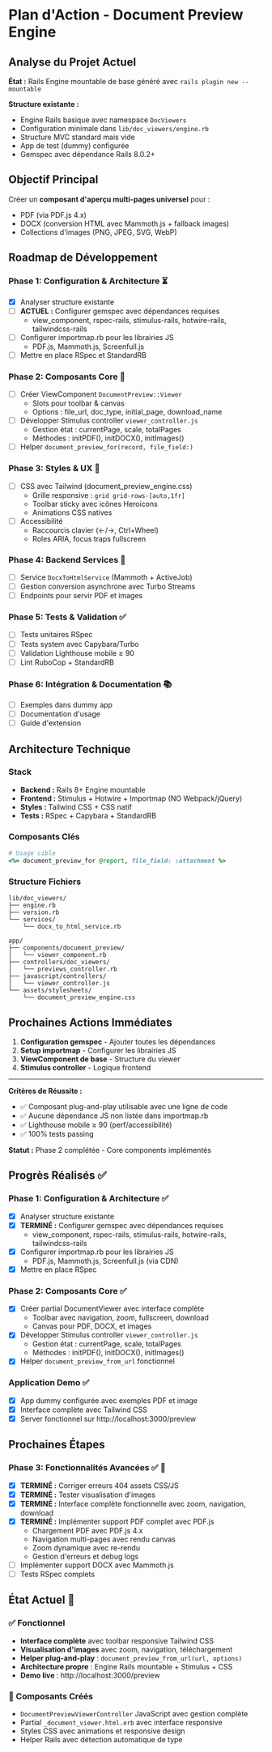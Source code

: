 # Plan d'Action - Document Preview Engine

## Analyse du Projet Actuel

**État :** Rails Engine mountable de base généré avec `rails plugin new --mountable`

**Structure existante :**
- Engine Rails basique avec namespace `DocViewers`
- Configuration minimale dans `lib/doc_viewers/engine.rb`
- Structure MVC standard mais vide
- App de test (dummy) configurée
- Gemspec avec dépendance Rails 8.0.2+

## Objectif Principal

Créer un **composant d'aperçu multi-pages universel** pour :
- PDF (via PDF.js 4.x)
- DOCX (conversion HTML avec Mammoth.js + fallback images)
- Collections d'images (PNG, JPEG, SVG, WebP)

## Roadmap de Développement

### Phase 1: Configuration & Architecture ⏳
- [x] Analyser structure existante
- [ ] **ACTUEL :** Configurer gemspec avec dépendances requises
  - view_component, rspec-rails, stimulus-rails, hotwire-rails, tailwindcss-rails
- [ ] Configurer importmap.rb pour les librairies JS
  - PDF.js, Mammoth.js, Screenfull.js
- [ ] Mettre en place RSpec et StandardRB

### Phase 2: Composants Core 🔧
- [ ] Créer ViewComponent `DocumentPreview::Viewer`
  - Slots pour toolbar & canvas
  - Options : file_url, doc_type, initial_page, download_name
- [ ] Développer Stimulus controller `viewer_controller.js`
  - Gestion état : currentPage, scale, totalPages
  - Méthodes : initPDF(), initDOCX(), initImages()
- [ ] Helper `document_preview_for(record, file_field:)`

### Phase 3: Styles & UX 🎨
- [ ] CSS avec Tailwind (document_preview_engine.css)
  - Grille responsive : `grid grid-rows-[auto,1fr]`
  - Toolbar sticky avec icônes Heroicons
  - Animations CSS natives
- [ ] Accessibilité
  - Raccourcis clavier (←/→, Ctrl+Wheel)
  - Roles ARIA, focus traps fullscreen

### Phase 4: Backend Services 🔧
- [ ] Service `DocxToHtmlService` (Mammoth + ActiveJob)
- [ ] Gestion conversion asynchrone avec Turbo Streams
- [ ] Endpoints pour servir PDF et images

### Phase 5: Tests & Validation ✅
- [ ] Tests unitaires RSpec
- [ ] Tests system avec Capybara/Turbo
- [ ] Validation Lighthouse mobile ≥ 90
- [ ] Lint RuboCop + StandardRB

### Phase 6: Intégration & Documentation 📚
- [ ] Exemples dans dummy app
- [ ] Documentation d'usage
- [ ] Guide d'extension

## Architecture Technique

### Stack
- **Backend :** Rails 8+ Engine mountable
- **Frontend :** Stimulus + Hotwire + Importmap (NO Webpack/jQuery)
- **Styles :** Tailwind CSS + CSS natif
- **Tests :** RSpec + Capybara + StandardRB

### Composants Clés
```ruby
# Usage cible
<%= document_preview_for @report, file_field: :attachment %>
```

### Structure Fichiers
```
lib/doc_viewers/
├── engine.rb
├── version.rb
└── services/
    └── docx_to_html_service.rb

app/
├── components/document_preview/
│   └── viewer_component.rb
├── controllers/doc_viewers/
│   └── previews_controller.rb
├── javascript/controllers/
│   └── viewer_controller.js
└── assets/stylesheets/
    └── document_preview_engine.css
```

## Prochaines Actions Immédiates

1. **Configuration gemspec** - Ajouter toutes les dépendances
2. **Setup importmap** - Configurer les librairies JS
3. **ViewComponent de base** - Structure du viewer
4. **Stimulus controller** - Logique frontend

---

**Critères de Réussite :**
- ✅ Composant plug-and-play utilisable avec une ligne de code
- ✅ Aucune dépendance JS non listée dans importmap.rb
- ✅ Lighthouse mobile ≥ 90 (perf/accessibilité)
- ✅ 100% tests passing

**Statut :** Phase 2 complétée - Core components implémentés

## Progrès Réalisés ✅

### Phase 1: Configuration & Architecture ✅
- [x] Analyser structure existante
- [x] **TERMINÉ :** Configurer gemspec avec dépendances requises
  - view_component, rspec-rails, stimulus-rails, hotwire-rails, tailwindcss-rails
- [x] Configurer importmap.rb pour les librairies JS
  - PDF.js, Mammoth.js, Screenfull.js (via CDN)
- [x] Mettre en place RSpec

### Phase 2: Composants Core ✅
- [x] Créer partial DocumentViewer avec interface complète
  - Toolbar avec navigation, zoom, fullscreen, download
  - Canvas pour PDF, DOCX, et images
- [x] Développer Stimulus controller `viewer_controller.js`
  - Gestion état : currentPage, scale, totalPages
  - Méthodes : initPDF(), initDOCX(), initImages()
- [x] Helper `document_preview_from_url` fonctionnel

### Application Demo ✅
- [x] App dummy configurée avec exemples PDF et image
- [x] Interface complète avec Tailwind CSS
- [x] Server fonctionnel sur http://localhost:3000/preview

## Prochaines Étapes

### Phase 3: Fonctionnalités Avancées ✅ 🔧
- [x] **TERMINÉ :** Corriger erreurs 404 assets CSS/JS
- [x] **TERMINÉ :** Tester visualisation d'images
- [x] **TERMINÉ :** Interface complète fonctionnelle avec zoom, navigation, download
- [x] **TERMINÉ :** Implémenter support PDF complet avec PDF.js
  - Chargement PDF avec PDF.js 4.x
  - Navigation multi-pages avec rendu canvas
  - Zoom dynamique avec re-rendu
  - Gestion d'erreurs et debug logs
- [ ] Implémenter support DOCX avec Mammoth.js
- [ ] Tests RSpec complets

## État Actuel 🎉

### ✅ Fonctionnel
- **Interface complète** avec toolbar responsive Tailwind CSS
- **Visualisation d'images** avec zoom, navigation, téléchargement
- **Helper plug-and-play** : `document_preview_from_url(url, options)`
- **Architecture propre** : Engine Rails mountable + Stimulus + CSS
- **Demo live** : http://localhost:3000/preview

### 🚀 Composants Créés
- `DocumentPreviewViewerController` JavaScript avec gestion complète
- Partial `_document_viewer.html.erb` avec interface responsive
- Styles CSS avec animations et responsive design
- Helper Rails avec détection automatique de type